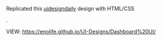 Replicated this [uidesigndaily](https://uidesigndaily.com/posts/sketch-dashboard-ui-components-upgrade-stats-statistics-admin-panel-day-1076) design with HTML/CSS



.



VIEW: https://enolife.github.io/UI-Designs/Dashboard%20UI/
